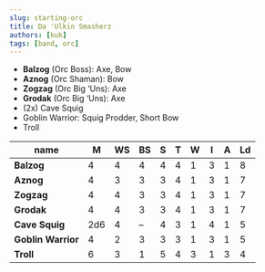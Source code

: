 ```yaml
---
slug: starting-orc
title: Da 'Ulkin Smasherz
authors: [kuk]
tags: [band, orc]
---
```


- **Balzog** (Orc Boss): Axe, Bow
- **Aznog** (Orc Shaman): Bow
- **Zogzag** (Orc Big ‘Uns): Axe
- **Grodak** (Orc Big ‘Uns): Axe
- (2x) Cave Squig
- Goblin Warrior: Squig Prodder, Short Bow
- Troll

| name               | **M** | **WS** | **BS** | **S** | **T** | **W** | **I** | **A** | **Ld** |
| ------------------ | ----- | ------ | ------ | ----- | ----- | ----- | ----- | ----- | ------ |
| **Balzog**         | 4     | 4      | 4      | 4     | 4     | 1     | 3     | 1     | 8      |
| **Aznog**          | 4     | 3      | 3      | 3     | 4     | 1     | 3     | 1     | 7      |
| **Zogzag**         | 4     | 4      | 3      | 3     | 4     | 1     | 3     | 1     | 7      |
| **Grodak**         | 4     | 4      | 3      | 3     | 4     | 1     | 3     | 1     | 7      |
| **Cave Squig**     | 2d6   | 4      | –      | 4     | 3     | 1     | 4     | 1     | 5      |
| **Goblin Warrior** | 4     | 2      | 3      | 3     | 3     | 1     | 3     | 1     | 5      |
| **Troll**          | 6     | 3      | 1      | 5     | 4     | 3     | 1     | 3     | 4      |